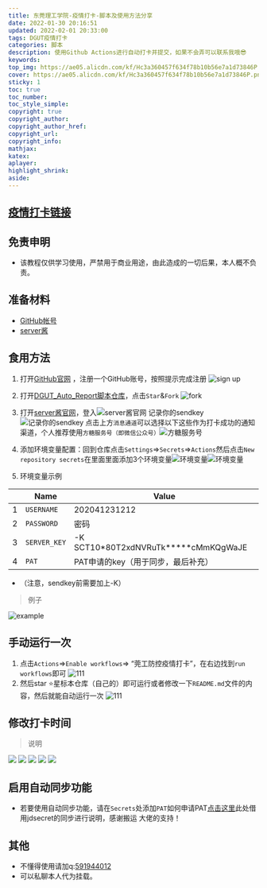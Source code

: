 ```yaml
---
title: 东莞理工学院-疫情打卡-脚本及使用方法分享
date: 2022-01-30 20:16:51
updated: 2022-02-01 20:33:00
tags: DGUT疫情打卡
categories: 脚本
description: 使用Github Actions进行自动打卡并提交，如果不会弄可以联系我哦😎
keywords:
top_img: https://ae05.alicdn.com/kf/Hc3a360457f634f78b10b56e7a1d73846P.png
cover: https://ae05.alicdn.com/kf/Hc3a360457f634f78b10b56e7a1d73846P.png
sticky: 1
toc: true
toc_number: 
toc_style_simple: 
copyright: true
copyright_author:
copyright_author_href:
copyright_url:
copyright_info:
mathjax:
katex:
aplayer:
highlight_shrink:
aside:
---
```


## [疫情打卡链接](https://yqfk-daka.dgut.edu.cn/)

## 免责申明
    
- 该教程仅供学习使用，严禁用于商业用途，由此造成的一切后果，本人概不负责。

## 准备材料

- [GitHub帐号](https://github.com) 
- [server酱](https://sct.ftqq.com/)

## 食用方法
1. 打开[GitHub官网](https://github.com) ，注册一个GitHub账号，按照提示完成注册
   ![sign up](https://gitee.com/miranda0111/hexo-mytk-pic-go/raw/master/DGUT/Ha9b2f3c156bb4a5ba8e2d8b0c14d3226a.png) 

2. 打开[DGUT_Auto_Report脚本仓库](https://github.com/Bertramoon/DGUT_Auto_Report)，点击`Star`&`Fork` ![fork](https://gitee.com/miranda0111/hexo-mytk-pic-go/raw/master/DGUT/H1fe9df80a4ff4fd09408a3e5f665a711E.png)

3. 打开[server酱官网](https://sct.ftqq.com/)，登入![server酱官网](https://gitee.com/miranda0111/hexo-mytk-pic-go/raw/master/DGUT/Ha414f9f751a148219aaae424d7b664fcG.png) 记录你的sendkey![记录你的sendkey](https://gitee.com/miranda0111/hexo-mytk-pic-go/raw/master/DGUT/H87f5f0a1c06942699e5a27b0919baab2v.png) 点击上方`消息通道`可以选择以下这些作为打卡成功的通知渠道，个人推荐使用`方糖服务号（即微信公众号）`![方糖服务号](https://gitee.com/miranda0111/hexo-mytk-pic-go/raw/master/DGUT/H186ecd73a2854439ad2fba24194eee1a2.png) 

4. 添加环境变量配置：回到仓库点击`Settings`=>`Secrets`=>`Actions`然后点击`New repository secrets`在里面里面添加3个环境变量![环境变量](https://gitee.com/miranda0111/hexo-mytk-pic-go/raw/master/DGUT/Hbbb7056184d14ad2a84533646830b715O.png)![环境变量](https://gitee.com/miranda0111/hexo-mytk-pic-go/raw/master/DGUT/Hc0b81c919df34e6fab54161a96b9e472I.png)
   
5. 环境变量示例
   
 |   | Name | Value |
 | - | - | - |
 |1| `USERNAME` | 202041231212|
 |2| `PASSWORD` | 密码 |
 |3| `SERVER_KEY`| -K SCT10*80T2xdNVRuTk*****cMmKQgWaJE |
 |4| `PAT`      | PAT申请的key（用于同步，最后补充） |

- （注意，sendkey前需要加上-K）

>例子

![example](https://gitee.com/miranda0111/hexo-mytk-pic-go/raw/master/DGUT/H70eafc7e5bc2421c92749915f9878313e.png)

## 手动运行一次

1. 点击`Actions`=>`Enable workflows`=> “莞工防控疫情打卡”，在右边找到`run workflows`即可
![111](https://gitee.com/miranda0111/hexo-mytk-pic-go/raw/master/DGUT/HVXImoLlkNyu6Mr.png)
2. 然后star ⭐星标本仓库（自己的）即可运行或者修改一下`README.md`文件的内容，然后就能自动运行一次
![111](https://gitee.com/miranda0111/hexo-mytk-pic-go/raw/master/DGUT/Hde2a1891204c4caf8371ac28a9915dc5E.png)

## 修改打卡时间
>说明

<img src="https://gitee.com/miranda0111/hexo-mytk-pic-go/raw/master/DGUT/H00868c0ede0b4c49a9da8bcfee8fb8c5g.png"/>
<img src="https://gitee.com/miranda0111/hexo-mytk-pic-go/raw/master/DGUT/H21f62be667b243bbbacf172c264e5c5em.png"/>
<img src="https://gitee.com/miranda0111/hexo-mytk-pic-go/raw/master/DGUT/H8e31285f1d804b4692637281efaa257fT.png"/>
<img src="https://gitee.com/miranda0111/hexo-mytk-pic-go/raw/master/DGUT/H2f31cad22d214467a9d14bfc36ec9186D.png"/>
<img src="https://gitee.com/miranda0111/hexo-mytk-pic-go/raw/master/DGUT/H7d65f5973d0f44e4a1e30716ac55d38dA.png"/>

## 启用自动同步功能

- 若要使用自动同步功能，请在`Secrets`处添加`PAT`如何申请PAT[点击这里](https://gitee.com/miranda0111/JDscret/blob/main/backup/reposync.md)此处借用jdsecret的同步进行说明，感谢搬运 大佬的支持！

## 其他

- 不懂得使用请加q:[591944012](https://im.qq.com/index)
- 可以私聊本人代为挂载。